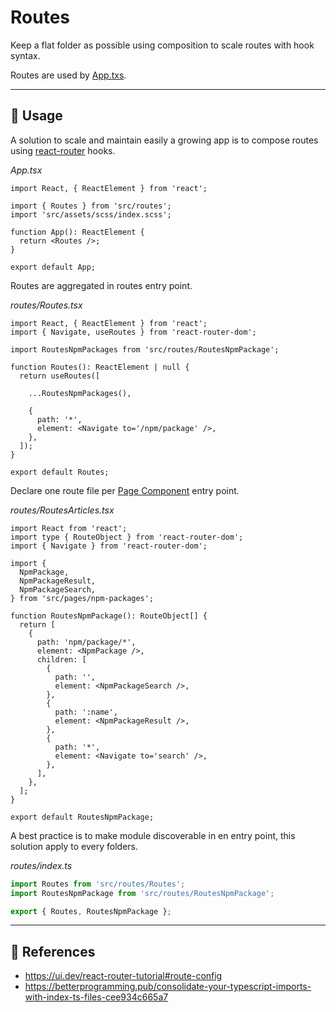 # Routes

Keep a flat folder as possible using composition to scale routes with hook syntax.

Routes are used by [App.txs](./../App.tsx).

* * *

## 📏 Usage

A solution to scale and maintain easily a growing app is to compose routes using [react-router](https://reactrouter.com/en/main) hooks.

_App.tsx_

```tsx
import React, { ReactElement } from 'react';

import { Routes } from 'src/routes';
import 'src/assets/scss/index.scss';

function App(): ReactElement {
  return <Routes />;
}

export default App;
```

Routes are aggregated in routes entry point.

_routes/Routes.tsx_

```tsx
import React, { ReactElement } from 'react';
import { Navigate, useRoutes } from 'react-router-dom';

import RoutesNpmPackages from 'src/routes/RoutesNpmPackage';

function Routes(): ReactElement | null {
  return useRoutes([

    ...RoutesNpmPackages(),

    {
      path: '*',
      element: <Navigate to='/npm/package' />,
    },
  ]);
}

export default Routes;
```

Declare one route file per [Page Component](./../pages/) entry point.

_routes/RoutesArticles.tsx_

```tsx
import React from 'react';
import type { RouteObject } from 'react-router-dom';
import { Navigate } from 'react-router-dom';

import {
  NpmPackage,
  NpmPackageResult,
  NpmPackageSearch,
} from 'src/pages/npm-packages';

function RoutesNpmPackage(): RouteObject[] {
  return [
    {
      path: 'npm/package/*',
      element: <NpmPackage />,
      children: [
        {
          path: '',
          element: <NpmPackageSearch />,
        },
        {
          path: ':name',
          element: <NpmPackageResult />,
        },
        {
          path: '*',
          element: <Navigate to='search' />,
        },
      ],
    },
  ];
}

export default RoutesNpmPackage;
```

A best practice is to make module discoverable in en entry point, this solution apply to every folders.

_routes/index.ts_

```ts
import Routes from 'src/routes/Routes';
import RoutesNpmPackage from 'src/routes/RoutesNpmPackage';

export { Routes, RoutesNpmPackage };
```

* * *

## 🔗 References

-   <https://ui.dev/react-router-tutorial#route-config>
-   <https://betterprogramming.pub/consolidate-your-typescript-imports-with-index-ts-files-cee934c665a7>
